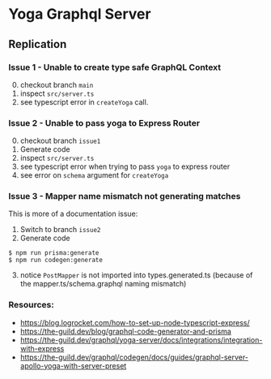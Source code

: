 # Yoga Graphql Server

## Replication
### Issue 1 - Unable to create type safe GraphQL Context
0. checkout branch `main`
1. inspect `src/server.ts`
2. see typescript error in `createYoga` call. 


### Issue 2 - Unable to pass yoga to Express Router
0. checkout branch `issue1`
1. Generate code
2. inspect `src/server.ts`
3. see typescript error when trying to pass `yoga` to express router
4. see error on `schema` argument for `createYoga`

### Issue 3 - Mapper name mismatch not generating matches
This is more of a documentation issue: 

1. Switch to branch `issue2`
2. Generate code
```
$ npm run prisma:generate
$ npm run codegen:generate
```
3. notice `PostMapper` is not imported into types.generated.ts (because of the mapper.ts/schema.graphql naming mismatch)

### Resources: 
- https://blog.logrocket.com/how-to-set-up-node-typescript-express/
- https://the-guild.dev/blog/graphql-code-generator-and-prisma
- https://the-guild.dev/graphql/yoga-server/docs/integrations/integration-with-express
- https://the-guild.dev/graphql/codegen/docs/guides/graphql-server-apollo-yoga-with-server-preset